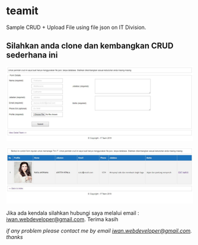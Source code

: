 # teamit
Sample CRUD + Upload File using file json on IT Division.

## Silahkan anda clone dan kembangkan CRUD sederhana ini
![Screenshot](capture-1.JPG)

![Screenshot](capture-2.JPG)

Jika ada kendala silahkan hubungi saya melalui email : <iwan.webdeveloper@gmail.com>. Terima kasih

*if any problem please contact me by email <iwan.webdeveloper@gmail.com>. thanks*
